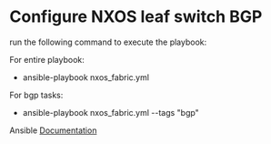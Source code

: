 # Configure NXOS leaf switch BGP

run the following command to execute the playbook:

For entire playbook:
* ansible-playbook nxos_fabric.yml

For bgp tasks:
* ansible-playbook nxos_fabric.yml --tags "bgp"

Ansible [Documentation](https://docs.ansible.com) 
